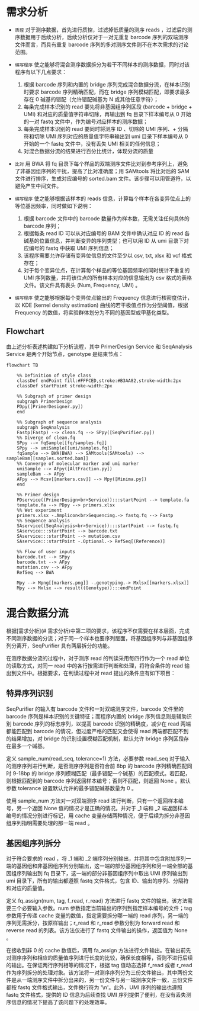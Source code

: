 # 需求分析

- `质控` 对于测序数据，首先进行质控，过滤掉低质量的测序 reads ，过滤后的测序数据用于后续分析，后续分析仅对于一对无重复 barcode 序列的双端测序文件而言，而具有重复 barcode 序列的多对测序文件则不在本次需求的讨论范围。
- `编写程序` 使之能够将混合测序数据拆分为若干不同样本的测序数据，同时对该程序有以下几点要求：
  1. 根据 barcode 序列和内置的 bridge 序列完成混合数据分流，在样本识别时要求 barcode 序列精确匹配，而在 bridge 序列模糊匹配，即要求最多存在 0 碱基的错配（允许错配碱基为 N 或其他任意字符）；
  2. 每条完成样本识别的 read 要先将非基因组序列区段 (barcode + bridge + UMI) 和对应的质量值字符串切除，再输出到 fq 目录下样本编号从 0 开始的一对 fastq 文件中，作为编号对应样本的测序数据；
  3. 每条完成样本识别的 read 要同时将测序 ID 、切除的 UMI 序列、+ 分隔符和切除 UMI 序列对应的质量值字符串输出到 umi 目录下样本编号从 0 开始的一个 fastq 文件中，没有丢失 UMI 相关的任何信息；
  3. 对混合数据分流的结果进行百分比统计，体现分流的质量
- `比对` 用 BWA 将 fq 目录下每个样品的双端测序文件比对到参考序列上，避免了非基因组序列的干扰，提高了比对准确度；用 SAMtools 将比对后的 SAM 文件进行排序，生成对应编号的 sorted.bam 文件。该步骤可以用管道符，以避免产生中间文件。
- `编写程序` 使之能够根据该样本的 reads 信息，计算每个样本在各变异位点上的等位基因频率，同时做如下说明：

  1. 根据  barcode 文件中的 barcode 数量作为样本数，无需关注任何具体的 barcode 序列；
  2. 根据每条 read ID 可以从对应编号的 BAM 文件中确认对应 ID 的 read 各碱基的位置信息，并判断变异的序列类型；也可以用 ID 从 umi 目录下对应编号的 fastq 中获取 UMI 序列信息；
  3. 该程序需要允许存储有变异位信息的文件至少以 csv, txt, xlsx 和 vcf 格式存在；
  4. 对于每个变异位点，在计算每个样品的等位基因频率的同时统计不重复的 UMI 序列数量，并将该位点的所有样本对应的信息输出为 csv 格式的表格文件。该文件具有表头 (Num, Frequency, UMI) 。
- `编写程序` 使之能够根据每个变异位点输出的 Frequency 信息进行核密度估计，以 KDE (kernel density estimation) 曲线的若干极值点作为分型阈值，根据 Frequency 的数值，将实验群体划分为不同的基因型或甲基化类型。

## Flowchart

由上述分析表述构建如下分析流程，其中 PrimerDesign Service 和 SeqAnalysis Service 是两个开始节点，genotype 是结束节点：

~~~mermaid
flowchart TB
    
    %% Definition of style class
    classDef endPoint fill:#FFFCED,stroke:#B3AA82,stroke-width:2px
    classDef startPoint stroke-width:2px
    
    %% Subgraph of primer design
    subgraph PrimerDesign
    PDpy([PrimerDesigner.py])
    end
    
    %% Subgraph of sequence analysis
    subgraph SeqAnalysis
    Fastp(Fastp) --> clean.fq --> SPpy([SeqPurifier.py])
    %% Diverge of clean.fq
    SPpy --> fqSample[[fq/samples.fq]]
    SPpy --> umiSample[[umi/samples.fq]]
    fqSample --> BWA(BWA) --> SAMtools(SAMtools) --> sampleBam[[samples.sorted.bam]]
    %% Converge of molecular marker and umi marker
    umiSample --> AFpy([AltFraction.py])
    sampleBam --> AFpy
    AFpy --> Mcsv[[markers.csv]] --> Mpy([Minima.py])
    end
    
    %% Primer design
    PDservice((PrimerDesign<br>Service)):::startPoint --> template.fa
    template.fa --> PDpy --> primers.xlsx
    %% Wet experiment
    primers.xlsx -.Amplicon<br>Sequencing.-> fastq.fq --> Fastp
    %% Sequence analysis
    SAservice((SeqAnalysis<br>Service)):::startPoint --> fastq.fq
    SAservice:::startPoint --> barcode.txt
    SAservice:::startPoint --> mutation.csv
    SAservice:::startPoint -.Optional.-> RefSeq[(Reference)]
    
    %% Flow of user inputs
    barcode.txt --> SPpy
    barcode.txt --> AFpy
    mutation.csv --> AFpy
    RefSeq --> BWA
    
    Mpy --> Mpng[[markers.png]] -.genotyping.-> Mxlsx[[markers.xlsx]]
    Mpy --> Mxlsx --> result((Genotype)):::endPoint
~~~

# 混合数据分流

根据[需求分析](# 需求分析)中第二项的要求，该程序不仅需要在样本层面，完成不同测序数据的分流；对于同一个样本也要序列层面，将基因组序列与非基因组序列分离开，SeqPurifier 具有两层拆分的功能。

在测序数据分流的过程中，对于测序 read 的判读采用每四行作为一个 read 单位的读取方式，对同一 read 中的各行按需进行判断和处理，将符合条件的 read 输出到文件中。根据要求，在判读过程中对 read 提出的条件应有如下项目：

## 特异序列识别

SeqPurifier 的输入有 barcode 文件和一对双端测序文件，barcode 文件里的 barcode 序列是样本识别的关键特征；而程序内置的 bridge 序列信息则是辅助识别 barcode 序列的标志序列，以提高 barcode 识别的精确度，减少在 read 两端都能匹配到 barcode 的情况，但过度严格的匹配又会使得 read 两端都匹配不到的结果增加，对 bridge 的识别设置模糊匹配机制，默认允许 bridge 序列区段存在最多一个碱基。

定义 sample_num(read_seq, tolerance=1) 方法，必要参数 read_seq 对于输入的测序序列进行判断，是否测序序列是否符合前 8bp 的 barcode 序列精确匹配同时 9-18bp 的 bridge 序列模糊匹配（最多错配一个碱基）的匹配模式。若匹配，则根据匹配到的 barcode 序列返回样本编号；否则不匹配，则返回 None 。默认参数 tolerance 设置默认允许的最多错配碱基数量为 0 。

使用 sample_num 方法对一对双端测序 read 进行判断，只有一个返回样本编号，另一个返回 None 值的情况才是正确的情况。并对于 _1 端和 _2 端返回样本编号的情况分别进行标记，用 cache 变量存储两种情况，便于后续为拆分非基因组序列指明需要处理的那一端 read 。

## 基因组序列拆分

对于符合要求的 read ，将 _1 端和 _2 端序列分别输出，并将其中包含附加序列一端的基因组和非基因组序列分别输出，这一端的部分基因组序列和另一端全部的基因组序列输出到 fq 目录下，这一端的部分非基因组序列中取出 UMI 序列输出到 umi 目录下，所有的输出都遵照 fastq 文件格式，包含 ID、输出的序列、分隔符和对应的质量值。

定义 fq_assign(num, tag, f_read, r_read) 方法进行 fastq 文件的输出，该方法需要三个必要输入参数。num 参数指定当前输出的序列到指定样本编号的文件；tag 参数用于传递 cache 变量的数值，指定需要拆分哪一端的 read 序列，另一端的序列无需拆分，按原样输出；r_read 和 r_read 参数分别为 forward read 和 reverse read 的列表。该方法仅进行了 fastq 文件输出的操作，返回值为 None 。

在接收到非 0 的 cache 数值后，调用 fa_assign 方法进行文件输出。在输出前先对测序序列和相应的质量值序列进行长度的比较，确保长度相等，否则不进行后续的输出。在保证两行序列相等的情况下，根据 tag 值动态选择 f_read 或者 r_read 作为序列拆分的处理对象。该方法将一对测序序列分为三份文件输出，其中两份文件是从一端测序文件中拆分出来的，另一份文件与另一端测序文件一致，三份文件都按 fastq 文件格式输出，文件换行符为 '\n'。此外，UMI 序列的输出也遵照 fastq 文件格式，提供的 ID 信息为后续查找 UMI 序列提供了便利，在没有丢失测序信息的情况下提高了该问题下的处理效率。
